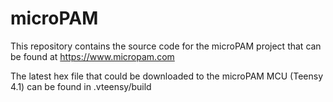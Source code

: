 # microPAM
 
 This repository contains the source code for the microPAM project that can be found at https://www.micropam.com 
 
 The latest hex file that could be downloaded to the microPAM MCU (Teensy 4.1) can be found in .vteensy/build
